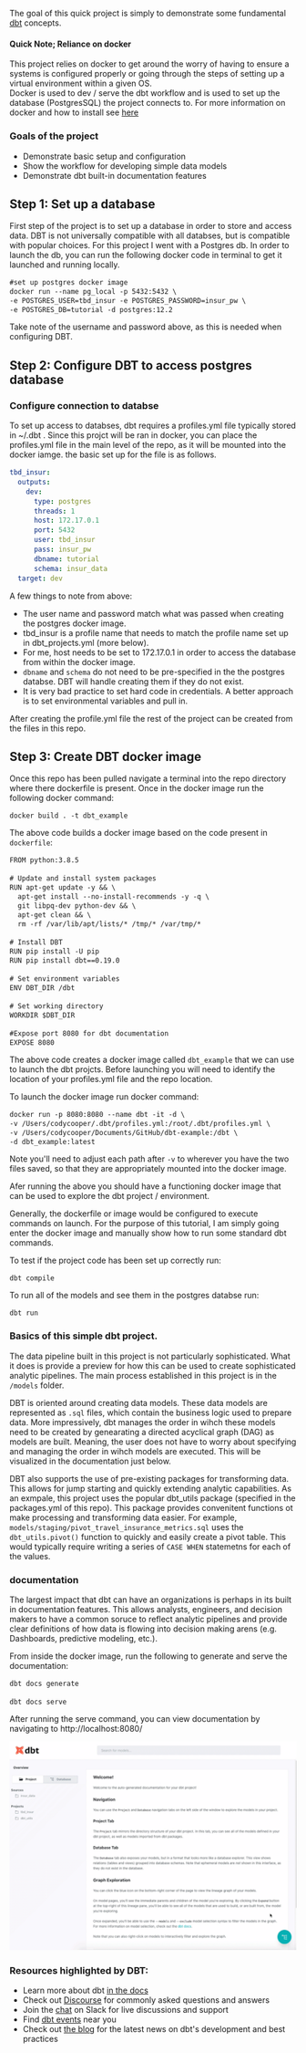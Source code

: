 
The goal of this quick project is simply to demonstrate some fundamental [dbt](https://www.getdbt.com/) concepts. 

#### Quick Note; Reliance on docker
This project relies on docker to get around the worry of having to ensure a systems is configured properly or going through the steps of setting up a virtual environment within a given OS.  
Docker is used to dev / serve the dbt workflow and is used to set up the database (PostgresSQL) the project connects to. For more information on docker and how to install see [here](https://www.docker.com/products/docker-desktop)

### Goals of the project
- Demonstrate basic setup and configuration
- Show the workflow for developing simple data models
- Demonstrate dbt built-in documentation features

## Step 1: Set up a database
First step of the project is to set up a database in order to store and access data. DBT is not universally compatible with all databses, but is compatible with popular choices. For this project I went with a Postgres db. In order to launch the db, you can run the following docker code in terminal to get it launched and running locally. 

```docker
#set up postgres docker image
docker run --name pg_local -p 5432:5432 \
-e POSTGRES_USER=tbd_insur -e POSTGRES_PASSWORD=insur_pw \
-e POSTGRES_DB=tutorial -d postgres:12.2
```

Take note of the username and password above, as this is needed when configuring DBT.  

## Step 2: Configure DBT to access postgres database

### Configure connection to databse
To set up access to databses, dbt requires a profiles.yml file typically stored in ~/.dbt . Since this projct will be ran in docker, you can place the profiles.yml file in the main level of the repo, as it will be mounted into the docker iamge. the basic set up for the file is as follows. 

```yml
tbd_insur:
  outputs:
    dev:
      type: postgres
      threads: 1
      host: 172.17.0.1
      port: 5432
      user: tbd_insur
      pass: insur_pw
      dbname: tutorial
      schema: insur_data
  target: dev
```

A few things to note from above:

- The user name and password match what was passed when creating the postgres docker image. 
- tbd_insur is a profile name that needs to match the profile name set up in dbt_projects.yml (more below).
- For me, host needs to be set to 172.17.0.1 in order to access the database from within the docker image.
- `dbname` and `schema` do not need to be pre-specified in the the postgres databse. DBT will handle creating them if they do not exist. 
- It is very bad practice to set hard code in credentials. A better approach is to set environmental variables and pull in. 

After creating the profile.yml file the rest of the project can be created from the files in this repo. 


## Step 3: Create DBT docker image

Once this repo has been pulled navigate a terminal into the repo directory where there dockerfile is present. Once in the docker image run the following docker command:

```docker
docker build . -t dbt_example
```

The above code builds a docker image based on the code present in `dockerfile`:

```docker
FROM python:3.8.5

# Update and install system packages
RUN apt-get update -y && \
  apt-get install --no-install-recommends -y -q \
  git libpq-dev python-dev && \
  apt-get clean && \
  rm -rf /var/lib/apt/lists/* /tmp/* /var/tmp/*

# Install DBT
RUN pip install -U pip
RUN pip install dbt==0.19.0

# Set environment variables
ENV DBT_DIR /dbt

# Set working directory
WORKDIR $DBT_DIR

#Expose port 8080 for dbt documentation
EXPOSE 8080
```

The above code creates a docker image called `dbt_example` that we can use to launch the dbt projcts. Before launching you will need to identify the location of your profiles.yml file and the repo location. 

To launch the docker image run docker command:

``` docker
docker run -p 8080:8080 --name dbt -it -d \
-v /Users/codycooper/.dbt/profiles.yml:/root/.dbt/profiles.yml \
-v /Users/codycooper/Documents/GitHub/dbt-example:/dbt \
-d dbt_example:latest
```

Note you'll need to adjust each path after `-v` to wherever you have the two files saved, so that they are appropriately mounted into the docker image. 

Afer running the above you should have a functioning docker image that can be used to explore the dbt project / environment. 

Generally, the dockerfile or image would be configured to execute commands on launch. For the purpose of this tutorial, I am simply going enter the docker image and manually show how to run some standard dbt commands. 

To test if the project code has been set up correctly run:

```dbt
dbt compile
```

To run all of the models and see them in the postgres databse run:

```
dbt run
```
### Basics of this simple dbt project. 
The data pipeline built in this project is not particularly sophisticated. What it does is provide a preview for how this can be used to create sophisticated analytic pipelines. The main process established in this project is in the `/models` folder. 

DBT is oriented around creating data models. These data models are represented as `.sql` files, which contain the business logic used to prepare data. More impressively, dbt manages the order in wihch these models need to be created by genearating a directed acyclical graph (DAG) as models are built. Meaning, the user does not have to worry about specifying and managing the order in wihch models are executed. This will be visualized in the documentation just below. 

DBT also supports the use of pre-existing packages for transforming data. This allows for jump starting and quickly extending analytic capabilities. As an exmpale, this project uses the popular dbt_utils package (specified in the packages.yml of this repo). This package provides convenitent functions ot make processing and transforming data easier. For example,  `models/staging/pivot_travel_insurance_metrics.sql` uses the `dbt_utils.pivot()` function to quickly and easily create a pivot table. This would typically require writing a series of `CASE WHEN` statemetns for each of the values. 

### documentation

The largest impact that dbt can have an organizations is perhaps in its built in documentation features. This allows analysts, engineers, and decision makers to have a common soruce to reflect analytic pipelines and provide clear definitions of how data is flowing into decision making arens (e.g. Dashboards, predictive modeling, etc.).   

From inside the docker image, run the following to generate and serve the documentation:

```
dbt docs generate

dbt docs serve
```

After running the serve command, you can view documentation by navigating to http://localhost:8080/

![](documentation.gif)



### Resources highlighted by DBT:
- Learn more about dbt [in the docs](https://docs.getdbt.com/docs/introduction)
- Check out [Discourse](https://discourse.getdbt.com/) for commonly asked questions and answers
- Join the [chat](http://slack.getdbt.com/) on Slack for live discussions and support
- Find [dbt events](https://events.getdbt.com) near you
- Check out [the blog](https://blog.getdbt.com/) for the latest news on dbt's development and best practices
